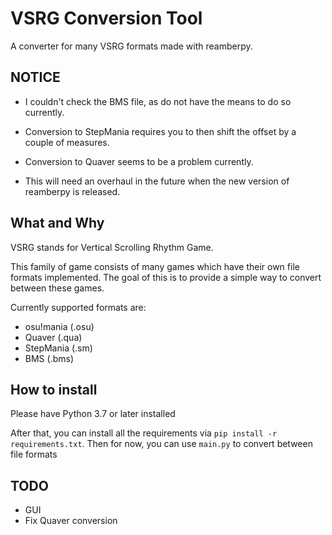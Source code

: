 # VSRG Conversion Tool
A converter for many VSRG formats made with reamberpy.

## NOTICE
- I couldn't check the BMS file, as do not have the means to do so currently.
- Conversion to StepMania requires you to then shift the offset by a couple of measures.
- Conversion to Quaver seems to be a problem currently. 
  
- This will need an overhaul in the future when the new version of reamberpy is released.

## What and Why
VSRG stands for Vertical Scrolling Rhythm Game. 

This family of game consists of many games which have their own file formats implemented.
The goal of this is to provide a simple way to convert between these games.

Currently supported formats are:
- osu!mania (.osu)
- Quaver (.qua)
- StepMania (.sm)
- BMS (.bms)

## How to install
Please have Python 3.7 or later installed

After that, you can install all the requirements via `pip install -r requirements.txt`.
Then for now, you can use `main.py` to convert between file formats

## TODO
- GUI
- Fix Quaver conversion